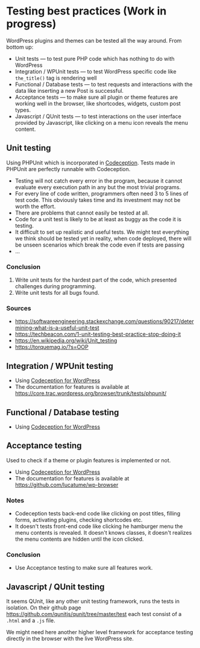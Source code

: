 # Testing best practices (Work in progress)

WordPress plugins and themes can be tested all the way around. From bottom up:

* Unit tests &mdash; to test pure PHP code which has nothing to do with WordPress
* Integration / WPUnit tests &mdash; to test WordPress specific code like `the_title()` tag is rendering well
* Functional / Database tests &mdash; to test requests and interactions with the data like inserting a new Post is successful.
* Acceptance tests &mdash; to make sure all plugin or theme features are working well in the browser, like shortcodes, widgets, custom post types.
* Javascript / QUnit tests &mdash; to test interactions on the user interface provided by Javascript, like clicking on a menu icon reveals the menu content.

## Unit testing

Using PHPUnit which is incorporated in [Codeception](https://codeception.com/docs/05-UnitTests).
Tests made in PHPUnit are perfectly runnable with Codeception.

* Testing will not catch every error in the program, because it cannot evaluate every execution path in any but the most trivial programs.
* For every line of code written, programmers often need 3 to 5 lines of test code. This obviously takes time and its investment may not be worth the effort. 
* There are problems that cannot easily be tested at all.
* Code for a unit test is likely to be at least as buggy as the code it is testing.
* It difficult to set up realistic and useful tests. We might test everything we think should be tested yet in reality, when code deployed, there will be unseen scenarios which break the code even if tests are passing
* ...

### Conclusion

1. Write unit tests for the hardest part of the code, which presented challenges during programming.
2. Write unit tests for all bugs found. 


### Sources 

* https://softwareengineering.stackexchange.com/questions/90217/determining-what-is-a-useful-unit-test
* https://techbeacon.com/1-unit-testing-best-practice-stop-doing-it
* https://en.wikipedia.org/wiki/Unit_testing
* https://torquemag.io/?s=OOP


## Integration / WPUnit testing

* Using [Codeception for WordPress](https://codeception.com/for/wordpress)
* The documentation for features is available at https://core.trac.wordpress.org/browser/trunk/tests/phpunit/


## Functional / Database testing

* Using [Codeception for WordPress](https://codeception.com/for/wordpress)


## Acceptance testing

Used to check if a theme or plugin features is implemented or not.

* Using [Codeception for WordPress](https://codeception.com/for/wordpress)
* The documentation for features is available at https://github.com/lucatume/wp-browser

### Notes

* Codeception tests back-end code like clicking on post titles, filling forms, activating plugins, checking shortcodes etc.
* It doesn't tests front-end code like clicking he hamburger menu the menu contents is revealed. It doesn't knows classes, it doesn't realizes the menu contents are hidden until the icon clicked.

### Conclusion

* Use Acceptance testing to make sure all features work.

## Javascript / QUnit testing

It seems QUnit, like any other unit testing framework, runs the tests in isolation. On their github page https://github.com/qunitjs/qunit/tree/master/test each test consist of a `.html` and a `.js` file.

We might need here another higher level framework for acceptance testing directly in the browser with the live WordPress site.